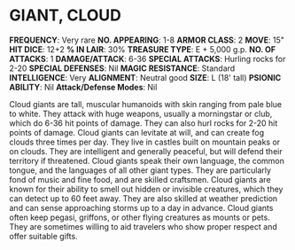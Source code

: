 # GIANT, CLOUD

**FREQUENCY**: Very rare
**NO. APPEARING**: 1-8
**ARMOR CLASS**: 2
**MOVE**: 15"
**HIT DICE**: 12+2
**% IN LAIR**: 30%
**TREASURE TYPE**: E + 5,000 g.p.
**NO. OF ATTACKS**: 1
**DAMAGE/ATTACK**: 6-36
**SPECIAL ATTACKS**: Hurling rocks for 2-20
**SPECIAL DEFENSES**: Nil
**MAGIC RESISTANCE**: Standard
**INTELLIGENCE**: Very
**ALIGNMENT**: Neutral good
**SIZE**: L (18' tall)
**PSIONIC ABILITY**: Nil
**Attack/Defense Modes**: Nil

Cloud giants are tall, muscular humanoids with skin ranging from pale blue to white. They attack with huge weapons, usually a morningstar or club, which do 6-36 hit points of damage. They can also hurl rocks for 2-20 hit points of damage. Cloud giants can levitate at will, and can create fog clouds three times per day. They live in castles built on mountain peaks or on clouds. They are intelligent and generally peaceful, but will defend their territory if threatened. Cloud giants speak their own language, the common tongue, and the languages of all other giant types. They are particularly fond of music and fine food, and are skilled craftsmen. Cloud giants are known for their ability to smell out hidden or invisible creatures, which they can detect up to 60 feet away. They are also skilled at weather prediction and can sense approaching storms up to a day in advance. Cloud giants often keep pegasi, griffons, or other flying creatures as mounts or pets. They are sometimes willing to aid travelers who show proper respect and offer suitable gifts.
